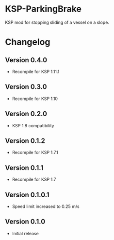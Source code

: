 # KSP-ParkingBrake
KSP mod for stopping sliding of a vessel on a slope.

# Changelog
## Version 0.4.0
- Recompile for KSP 1.11.1

## Version 0.3.0
- Recompile for KSP 1.10

## Version 0.2.0
- KSP 1.8 compatibility

## Version 0.1.2
- Recompile for KSP 1.7.1

## Version 0.1.1
- Recompile for KSP 1.7

## Version 0.1.0.1
- Speed limit increased to 0.25 m/s

## Version 0.1.0
- Initial release